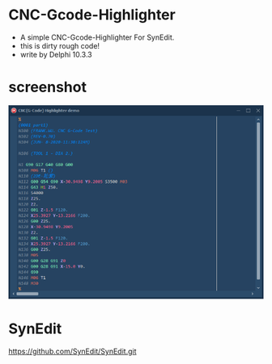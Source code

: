 # CNC-Gcode-Highlighter
* A simple CNC-Gcode-Highlighter For SynEdit.
* this is dirty rough code!
* write by Delphi 10.3.3

# screenshot
![preview](https://raw.githubusercontent.com/frankwu-delphi/CNC-Gcode-Highlighter/master/ScreenShot/ScreenShot%2020200609.png)

# SynEdit
https://github.com/SynEdit/SynEdit.git
